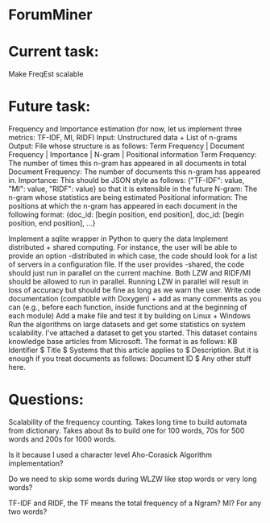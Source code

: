 ForumMiner
==========


Current task:
=============

Make FreqEst scalable


Future task:
=============

Frequency and Importance estimation (for now, let us implement three metrics: TF-IDF, MI, RIDF)
    Input: Unstructured data + List of n-grams
    Output: File whose structure is as follows: Term Frequency | Document Frequency | Importance | N-gram | Positional information
        Term Frequency: The number of times this n-gram has appeared in all documents in total
        Document Frequency: The number of documents this n-gram has appeared in. 
        Importance: This should be JSON style as follows: {"TF-IDF": value, "MI": value, "RIDF": value} so that it is extensible in the future
        N-gram: The n-gram whose statistics are being estimated
        Positional information: The positions at which the n-gram has appeared in each document in the following format: {doc_id: [begin position, end position], doc_id: [begin position, end position], ...}

Implement a sqlite wrapper in Python to query the data
Implement distributed + shared computing. For instance, the user will be able to provide an option -distributed in which case, the code should look for a list of servers in a configuration file. If the user provides -shared, the code should just run in parallel on the current machine. Both LZW and RIDF/MI should be allowed to run in parallel. Running LZW in parallel will result in loss of accuracy but should be fine as long as we warn the user.
Write code documentation (compatible with Doxygen) + add as many comments as you can (e.g., before each function, inside functions and at the beginning of each module)
Add a make file and test it by building on Linux + Windows
Run the algorithms on large datasets and get some statistics on system scalability. I've attached a dataset to get you started. This dataset contains knowledge base articles from Microsoft. The format is as follows: KB Identifier $ Title $ Systems that this article applies to $ Description. But it is enough if you treat documents as follows: Document ID $ Any other stuff here.


Questions:
=========

Scalability of the frequency counting. Takes long time to build automata from dictionary. Takes about 8s to build one for 100 words, 70s for 500 words and 200s for 1000 words. 

Is it because I used a character level Aho-Corasick Algorithm implementation? 

Do we need to skip some words during WLZW like stop words or very long words?

TF-IDF and RIDF, the TF means the total frequency of a Ngram?
MI? For any two words?

